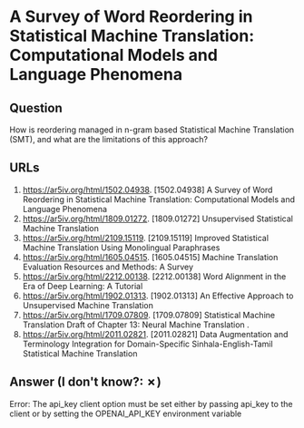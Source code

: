 # A Survey of Word Reordering in Statistical Machine Translation: Computational Models and Language Phenomena

## Question

How is reordering managed in n-gram based Statistical Machine Translation (SMT), and what are the limitations of this approach?

## URLs

1. https://ar5iv.org/html/1502.04938. [1502.04938] A Survey of Word Reordering in Statistical Machine Translation: Computational Models and Language Phenomena
2. https://ar5iv.org/html/1809.01272. [1809.01272] Unsupervised Statistical Machine Translation
3. https://ar5iv.org/html/2109.15119. [2109.15119] Improved Statistical Machine Translation Using Monolingual Paraphrases
4. https://ar5iv.org/html/1605.04515. [1605.04515] Machine Translation Evaluation Resources and Methods: A Survey
5. https://ar5iv.org/html/2212.00138. [2212.00138] Word Alignment in the Era of Deep Learning: A Tutorial
6. https://ar5iv.org/html/1902.01313. [1902.01313] An Effective Approach to Unsupervised Machine Translation
7. https://ar5iv.org/html/1709.07809. [1709.07809] Statistical Machine Translation Draft of Chapter 13: Neural Machine Translation .
8. https://ar5iv.org/html/2011.02821. [2011.02821] Data Augmentation and Terminology Integration for Domain-Specific Sinhala-English-Tamil Statistical Machine Translation

## Answer (I don't know?: ✗)

Error: The api_key client option must be set either by passing api_key to the client or by setting the OPENAI_API_KEY environment variable